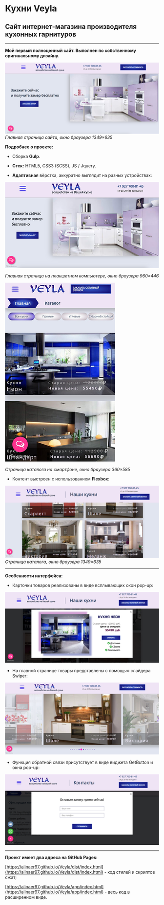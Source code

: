 # Кухни Veyla

## Сайт интернет-магазина производителя кухонных гарнитуров

***

__Мой первый полноценный сайт. Выполнен по собственному оригинальному дизайну.__

![Главная страница сайта](/readme-img/main-page.png)
_Главная страница сайта, окно браузера 1349×635_


__Подробнее о проекте:__

* Сборка __Gulp__.

* __Стек:__ HTML5, CSS3 (SCSS), JS / Jquery.

* __Адаптивная__ вёрстка, аккуратно выглядит на разных устройствах:

![Главная страница на планшете](/readme-img/catalog-tablet.png)

_Главная страница на планшетном компьютере, окно браузера 960×446_

![Страница каталога на смартфоне](/readme-img/catalog-mobile.png)

_Страница каталога на смартфоне, окно браузера 360×585_

* Контент выстроен с использованием __Flexbox__:

![Страница каталога на смартфоне](/readme-img/catalog.png)
_Страница каталога, окно браузера 1349×635_

***

__Особенности интерфейса:__

* Карточки товаров реализованы в виде всплывающих окон pop-up:

![Страница каталога на смартфоне](/readme-img/popup.png)

* На главной странице товары представлены с помощью слайдера Swiper:

![Страница каталога на смартфоне](/readme-img/slider.png)

* Функция обратной связи присутствует в виде виджета GetButton и окна pop-up:

![Страница каталога на смартфоне](/readme-img/contact.png)

***

__Проект имеет два адреса на GitHub Pages:__

[https://alinaer97.github.io/Veyla/dist/index.html](https://alinaer97.github.io/Veyla/dist/index.html) - код стилей и скриптов сжат;

[https://alinaer97.github.io/Veyla/app/index.html](https://alinaer97.github.io/Veyla/app/index.html) - весь код в расширенном виде.